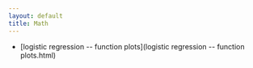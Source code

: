 ```yaml
---
layout: default
title: Math
---
```


* [logistic regression -- function plots](logistic regression -- function plots.html)